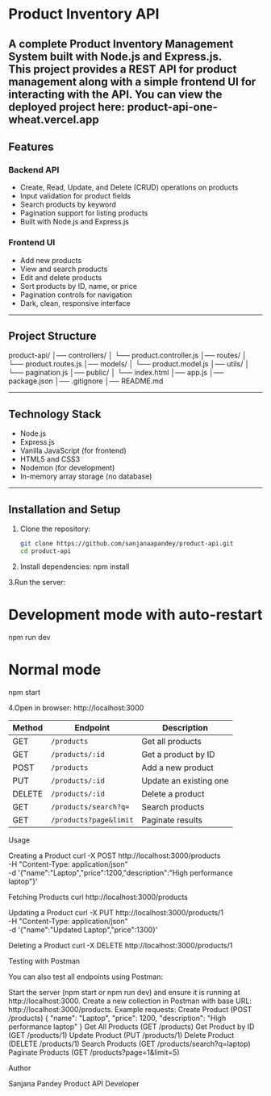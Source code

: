 # Product Inventory API

A complete Product Inventory Management System built with Node.js and Express.js.  
This project provides a REST API for product management along with a simple frontend UI for interacting with the API.
You can view the deployed project here:  product-api-one-wheat.vercel.app
---

## Features

### Backend API
- Create, Read, Update, and Delete (CRUD) operations on products
- Input validation for product fields
- Search products by keyword
- Pagination support for listing products
- Built with Node.js and Express.js

### Frontend UI
- Add new products
- View and search products
- Edit and delete products
- Sort products by ID, name, or price
- Pagination controls for navigation
- Dark, clean, responsive interface

---

## Project Structure

product-api/
│── controllers/
│ └── product.controller.js 
│── routes/
│ └── product.routes.js 
│── models/
│ └── product.model.js 
│── utils/
│ └── pagination.js 
│── public/
│ └── index.html 
│── app.js 
│── package.json 
│── .gitignore 
│── README.md 



---

## Technology Stack
- Node.js
- Express.js
- Vanilla JavaScript (for frontend)
- HTML5 and CSS3
- Nodemon (for development)
- In-memory array storage (no database)

---

## Installation and Setup

1. Clone the repository:
   ```bash
   git clone https://github.com/sanjanaapandey/product-api.git
   cd product-api

2. Install dependencies:
   npm install
   
3.Run the server:
# Development mode with auto-restart
npm run dev

# Normal mode
npm start

4.Open in browser:
http://localhost:3000

| Method | Endpoint               | Description            |
| ------ | ---------------------- | ---------------------- |
| GET    | `/products`            | Get all products       |
| GET    | `/products/:id`        | Get a product by ID    |
| POST   | `/products`            | Add a new product      |
| PUT    | `/products/:id`        | Update an existing one |
| DELETE | `/products/:id`        | Delete a product       |
| GET    | `/products/search?q=`  | Search products        |
| GET    | `/products?page&limit` | Paginate results       |


Usage

Creating a Product
curl -X POST http://localhost:3000/products \
-H "Content-Type: application/json" \
-d '{"name":"Laptop","price":1200,"description":"High performance laptop"}'


Fetching Products
curl http://localhost:3000/products


Updating a Product
curl -X PUT http://localhost:3000/products/1 \
-H "Content-Type: application/json" \
-d '{"name":"Updated Laptop","price":1300}'

Deleting a Product
curl -X DELETE http://localhost:3000/products/1




Testing with Postman

You can also test all endpoints using Postman:

Start the server (npm start or npm run dev) and ensure it is running at http://localhost:3000.
Create a new collection in Postman with base URL: http://localhost:3000/products.
Example requests:
Create Product (POST /products)
{
  "name": "Laptop",
  "price": 1200,
  "description": "High performance laptop"
}
Get All Products (GET /products)
Get Product by ID (GET /products/1)
Update Product (PUT /products/1)
Delete Product (DELETE /products/1)
Search Products (GET /products/search?q=laptop)
Paginate Products (GET /products?page=1&limit=5)

Author

Sanjana Pandey
Product API Developer
